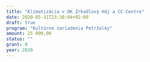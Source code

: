 ```yaml
---
title: "Klimatizácia v DK Zrkadlový Háj a CC Centre"
date: 2020-05-31T23:38:04+02:00
draft: true
program: "Kultúrne zariadenia Petržalky"
amount: 25 000,00
status: ""
grant: 0
year: 2020
---
```


